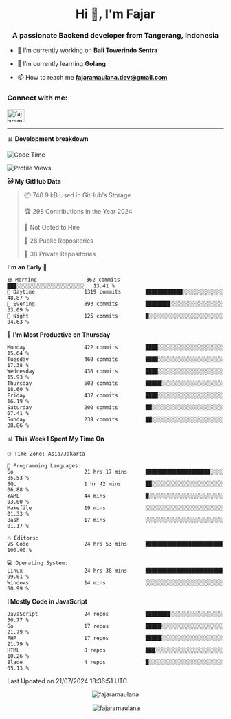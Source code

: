 <h1 align="center">Hi 👋, I'm Fajar</h1>
<h3 align="center">A passionate Backend developer from Tangerang, Indonesia</h3>

<!-- <p align="left"> <img src="https://komarev.com/ghpvc/?username=fajaramaulana&label=Profile%20views&color=0e75b6&style=flat" alt="fajaramaulana" /> </p> -->

- 🔭 I’m currently working on **Bali Towerindo Sentra**

- 🌱 I’m currently learning **Golang**

- 📫 How to reach me **fajaramaulana.dev@gmail.com**

<h3 align="left">Connect with me:</h3>
<p align="left">
<a href="https://linkedin.com/in/fajar-agus-maulana-73533a180/" target="blank"><img align="center" src="https://raw.githubusercontent.com/rahuldkjain/github-profile-readme-generator/master/src/images/icons/Social/linked-in-alt.svg" alt="fajaramaulana" height="30" width="40" /></a>
</p>

-------

📊 **Development breakdown**
<!--START_SECTION:waka-->
![Code Time](http://img.shields.io/badge/Code%20Time-2%2C112%20hrs%2037%20mins-blue)

![Profile Views](http://img.shields.io/badge/Profile%20Views-1-blue)

**🐱 My GitHub Data** 

> 📦 740.9 kB Used in GitHub's Storage 
 > 
> 🏆 298 Contributions in the Year 2024
 > 
> 🚫 Not Opted to Hire
 > 
> 📜 28 Public Repositories 
 > 
> 🔑 38 Private Repositories 
 > 
**I'm an Early 🐤** 

```text
🌞 Morning                362 commits         ███░░░░░░░░░░░░░░░░░░░░░░   13.41 % 
🌆 Daytime                1319 commits        ████████████░░░░░░░░░░░░░   48.87 % 
🌃 Evening                893 commits         ████████░░░░░░░░░░░░░░░░░   33.09 % 
🌙 Night                  125 commits         █░░░░░░░░░░░░░░░░░░░░░░░░   04.63 % 
```
📅 **I'm Most Productive on Thursday** 

```text
Monday                   422 commits         ████░░░░░░░░░░░░░░░░░░░░░   15.64 % 
Tuesday                  469 commits         ████░░░░░░░░░░░░░░░░░░░░░   17.38 % 
Wednesday                430 commits         ████░░░░░░░░░░░░░░░░░░░░░   15.93 % 
Thursday                 502 commits         █████░░░░░░░░░░░░░░░░░░░░   18.60 % 
Friday                   437 commits         ████░░░░░░░░░░░░░░░░░░░░░   16.19 % 
Saturday                 200 commits         ██░░░░░░░░░░░░░░░░░░░░░░░   07.41 % 
Sunday                   239 commits         ██░░░░░░░░░░░░░░░░░░░░░░░   08.86 % 
```


📊 **This Week I Spent My Time On** 

```text
🕑︎ Time Zone: Asia/Jakarta

💬 Programming Languages: 
Go                       21 hrs 17 mins      █████████████████████░░░░   85.53 % 
SQL                      1 hr 42 mins        ██░░░░░░░░░░░░░░░░░░░░░░░   06.88 % 
YAML                     44 mins             █░░░░░░░░░░░░░░░░░░░░░░░░   03.00 % 
Makefile                 19 mins             ░░░░░░░░░░░░░░░░░░░░░░░░░   01.33 % 
Bash                     17 mins             ░░░░░░░░░░░░░░░░░░░░░░░░░   01.17 % 

🔥 Editors: 
VS Code                  24 hrs 53 mins      █████████████████████████   100.00 % 

💻 Operating System: 
Linux                    24 hrs 38 mins      █████████████████████████   99.01 % 
Windows                  14 mins             ░░░░░░░░░░░░░░░░░░░░░░░░░   00.99 % 
```

**I Mostly Code in JavaScript** 

```text
JavaScript               24 repos            ████████░░░░░░░░░░░░░░░░░   30.77 % 
Go                       17 repos            █████░░░░░░░░░░░░░░░░░░░░   21.79 % 
PHP                      17 repos            █████░░░░░░░░░░░░░░░░░░░░   21.79 % 
HTML                     8 repos             ███░░░░░░░░░░░░░░░░░░░░░░   10.26 % 
Blade                    4 repos             █░░░░░░░░░░░░░░░░░░░░░░░░   05.13 % 
```




 Last Updated on 21/07/2024 18:36:51 UTC
<!--END_SECTION:waka-->
<p align="center"><img align="center" src="https://github-readme-stats.vercel.app/api/top-langs?username=fajaramaulana&show_icons=true&locale=en&layout=compact" alt="fajaramaulana" /></p>

<p align="center">&nbsp;<img align="center" src="https://github-readme-stats.vercel.app/api?username=fajaramaulana&show_icons=true&locale=en" alt="fajaramaulana" /></p>
